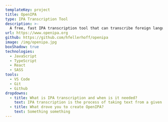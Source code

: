 ```yaml
---
templateKey: project
title: OpenIPA
type: IPA Transcription Tool
description: >-
  A free, fast IPA transcription tool that can transcribe foreign language text into the International Phonetic Alphabet in real-time.
url: https://www.openipa.org
github: https://github.com/hfellerhoff/openipa
image: /img/openipa.jpg
boxShadow: true
technologies:
  - JavaScript
  - TypeScript
  - React
  - SASS
tools:
  - VS Code
  - Git
  - Github
dropdowns:
  - title: What is IPA transcription and when is it needed?
    text: IPA transcription is the process of taking text from a given language and writing it in IPA, the International Phonetic Alphabet.
  - title: What drove you to create OpenIPA?
    text: Something something
---
```

